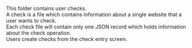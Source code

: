 This folder contains user checks.  
A check is a file which contains information about a single website that a user wants to check.  
Each check file will contain only one JSON record which holds information about the check operation.  
Users create checks from the check entry screen.  
